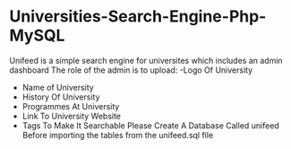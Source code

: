 # Universities-Search-Engine-Php-MySQL
Unifeed is a simple search engine for universites which includes an admin dashboard
The role of the admin is to upload:
-Logo Of University
- Name of University
-  History Of University
- Programmes At University
- Link To University Website
- Tags To Make It Searchable 
Please Create A Database Called unifeed Before importing the tables from the unifeed.sql file 
